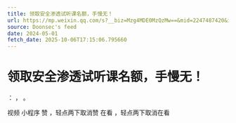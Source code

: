 ```yaml
---
title: 领取安全渗透试听课名额，手慢无！
url: https://mp.weixin.qq.com/s?__biz=Mzg4MDE0MzQzMw==&mid=2247487420&idx=1&sn=297771c6e584b82b8a3affad0e18b282
source: Doonsec's feed
date: 2024-05-01
fetch_date: 2025-10-06T17:15:06.795660
---
```


# 领取安全渗透试听课名额，手慢无！

：
，
。

视频
小程序
赞
，轻点两下取消赞
在看
，轻点两下取消在看
